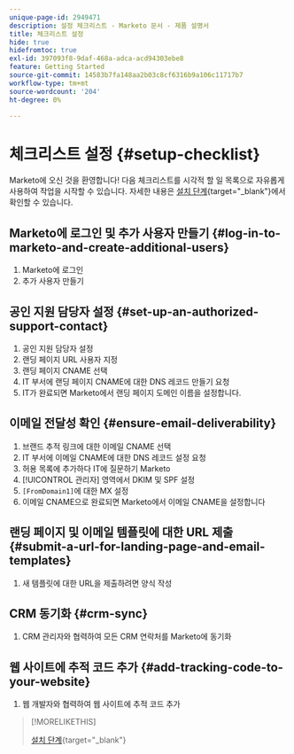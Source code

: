 ```yaml
---
unique-page-id: 2949471
description: 설정 체크리스트 - Marketo 문서 - 제품 설명서
title: 체크리스트 설정
hide: true
hidefromtoc: true
exl-id: 397093f8-9daf-468a-adca-acd94303ebe8
feature: Getting Started
source-git-commit: 14583b7fa148aa2b03c8cf6316b9a106c11717b7
workflow-type: tm+mt
source-wordcount: '204'
ht-degree: 0%

---
```


# 체크리스트 설정 {#setup-checklist}

Marketo에 오신 것을 환영합니다! 다음 체크리스트를 시각적 할 일 목록으로 자유롭게 사용하여 작업을 시작할 수 있습니다. 자세한 내용은 [설치 단계](/help/marketo/getting-started/initial-setup/setup-steps.md){target="_blank"}에서 확인할 수 있습니다.

## Marketo에 로그인 및 추가 사용자 만들기 {#log-in-to-marketo-and-create-additional-users}

1. Marketo에 로그인
1. 추가 사용자 만들기

## 공인 지원 담당자 설정 {#set-up-an-authorized-support-contact}

1. 공인 지원 담당자 설정
1. 랜딩 페이지 URL 사용자 지정
1. 랜딩 페이지 CNAME 선택
1. IT 부서에 랜딩 페이지 CNAME에 대한 DNS 레코드 만들기 요청
1. IT가 완료되면 Marketo에서 랜딩 페이지 도메인 이름을 설정합니다.

## 이메일 전달성 확인 {#ensure-email-deliverability}

1. 브랜드 추적 링크에 대한 이메일 CNAME 선택
1. IT 부서에 이메일 CNAME에 대한 DNS 레코드 설정 요청
1. 허용 목록에 추가하다 IT에 질문하기 Marketo
1. [!UICONTROL 관리자] 영역에서 DKIM 및 SPF 설정
1. `[FromDomain1]`에 대한 MX 설정
1. 이메일 CNAME으로 완료되면 Marketo에서 이메일 CNAME을 설정합니다

## 랜딩 페이지 및 이메일 템플릿에 대한 URL 제출 {#submit-a-url-for-landing-page-and-email-templates}

1. 새 템플릿에 대한 URL을 제출하려면 양식 작성

## CRM 동기화 {#crm-sync}

1. CRM 관리자와 협력하여 모든 CRM 연락처를 Marketo에 동기화

## 웹 사이트에 추적 코드 추가 {#add-tracking-code-to-your-website}

1. 웹 개발자와 협력하여 웹 사이트에 추적 코드 추가

>[!MORELIKETHIS]
>
>[설치 단계](/help/marketo/getting-started/initial-setup/setup-steps.md){target="_blank"}

